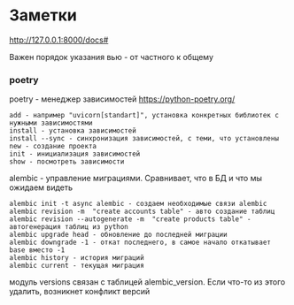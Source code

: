 # Заметки
http://127.0.0.1:8000/docs#

Важен порядок указания вью - от частного к общему


### poetry
poetry - менеджер зависимостей https://python-poetry.org/

    add - например "uvicorn[standart]", установка конкретных библиотек с нужными зависимостями
    install - установка зависимостей
    install --sync - синхронизация зависимостей, с теми, что установлены
    new - создание проекта
    init - инициализация зависимостей
    show - посмотреть зависимости

alembic - управление миграциями. Сравнивает, что в БД и что мы ожидаем видеть

    alembic init -t async alembic - создаем необходимые связи alembic
    alembic revision -m  "create accounts table" - авто создание таблиц
    alembic revision --autogenerate -m  "create products table" - автогенерация таблиц из python
    alembic upgrade head - обновление до последней миграции
    alembic downgrade -1 - откат последнего, в самое начало откатывает base вместо -1
    alembic history - история миграций
    alembic current - текущая миграция

модуль versions связан с таблицей alembic_version. Если что-то из этого удалить, возникнет конфликт версий
